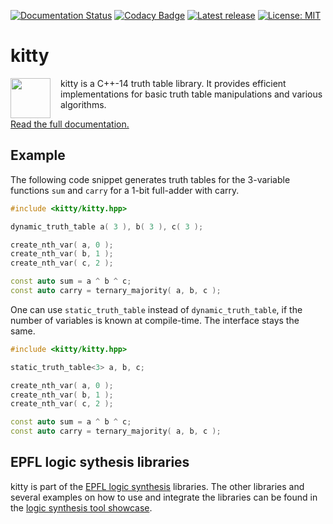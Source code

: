 [![Documentation Status](https://readthedocs.org/projects/libkitty/badge/?version=latest)](http://libkitty.readthedocs.io/en/latest/?badge=latest)
[![Codacy Badge](https://api.codacy.com/project/badge/Grade/4c1fc5fbf68b48e79d9ae91a63b5af87)](https://www.codacy.com/app/msoeken/kitty?utm_source=github.com&amp;utm_medium=referral&amp;utm_content=msoeken/kitty&amp;utm_campaign=Badge_Grade)
[![Latest release](https://img.shields.io/github/release/msoeken/kitty.svg)](https://github.com/msoeken/kitty/releases)
[![License: MIT](https://img.shields.io/badge/License-MIT-yellow.svg)](https://opensource.org/licenses/MIT)

# kitty

<img src="https://cdn.rawgit.com/msoeken/kitty/master/kitty.svg" width="64" height="64" align="left" style="margin-right: 12pt" />
kitty is a C++-14 truth table library.  It provides efficient implementations for basic truth table manipulations and various algorithms.

[Read the full documentation.](http://libkitty.readthedocs.io/en/latest/?badge=latest)

## Example

The following code snippet generates truth tables for the 3-variable functions `sum` and `carry` for a 1-bit full-adder with carry.

```c++
#include <kitty/kitty.hpp>

dynamic_truth_table a( 3 ), b( 3 ), c( 3 );

create_nth_var( a, 0 );
create_nth_var( b, 1 );
create_nth_var( c, 2 );

const auto sum = a ^ b ^ c;
const auto carry = ternary_majority( a, b, c );
```

One can use `static_truth_table` instead of `dynamic_truth_table`, if the number of variables is known at compile-time.  The interface stays the same.

```c++
#include <kitty/kitty.hpp>

static_truth_table<3> a, b, c;

create_nth_var( a, 0 );
create_nth_var( b, 1 );
create_nth_var( c, 2 );

const auto sum = a ^ b ^ c;
const auto carry = ternary_majority( a, b, c );
```

## EPFL logic sythesis libraries

kitty is part of the [EPFL logic synthesis](https://lsi.epfl.ch/page-138455-en.html) libraries.  The other libraries and several examples on how to use and integrate the libraries can be found in the [logic synthesis tool showcase](https://github.com/lsils/lstools-showcase).


